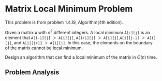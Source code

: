 Matrix Local Minimum Problem
=========
This problem is from problem 1.4.19, Algorithm(4th edition).  

Given a matrix `A` with $n^2$ different integers. A local minimum `A[i][j]` is an element that `A[i-1][j] ＞ A[i][j]`,
`A[i+1][j] ＞ A[i][j]`,`A[i][j-1] ＞ A[i][j]`, and `A[i][j+1] ＞ A[i][j]`. In this case, the elements on the boundary of the 
matrix cannot be local minimum.  

Design an algorithm that can find a local minimum of the matrix in $O(n)$ time.  

## Problem Analysis  
